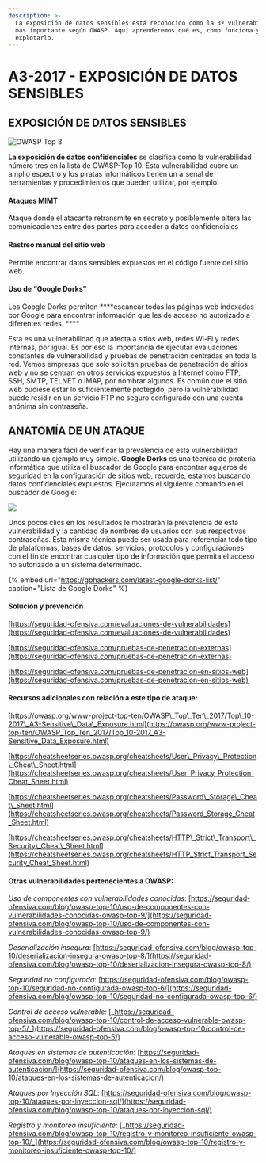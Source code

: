 ```yaml
---
description: >-
  La exposición de datos sensibles está reconocido como la 3ª vulnerabilidad Web
  más importante según OWASP. Aquí aprenderemos qué es, como funciona y como
  explotarlo.
---
```


# A3-2017 - EXPOSICIÓN DE DATOS SENSIBLES

##  EXPOSICIÓN DE DATOS SENSIBLES

![OWASP Top 3](https://seguridad-ofensiva.com/blog/ptukregr/2019/10/123.jpg)

**La exposición de datos confidenciales** se clasifica como la vulnerabilidad número tres en la lista de OWASP-Top 10. Esta vulnerabilidad cubre un amplio espectro y los piratas informáticos tienen un arsenal de herramientas y procedimientos que pueden utilizar, por ejemplo:

#### **Ataques MIMT** 

Ataque donde el atacante retransmite en secreto y posiblemente altera las comunicaciones entre dos partes para acceder a datos confidenciales

#### **Rastreo manual del sitio web** 

Permite encontrar datos sensibles expuestos en el código fuente del sitio web.

#### **Uso de “Google Dorks”** 

Los Google Dorks permiten ****escanear todas las páginas web indexadas por Google para encontrar información que les de acceso no autorizado a diferentes redes.    ****

Esta es una vulnerabilidad que afecta a sitios web, redes Wi-Fi y redes internas, por igual. Es por eso la importancia de ejecutar evaluaciones constantes de vulnerabilidad y pruebas de penetración centradas en toda la red. Vemos empresas que solo solicitan pruebas de penetración de sitios web y no se centran en otros servicios expuestos a Internet como FTP, SSH, SMTP, TELNET o IMAP, por nombrar algunos. Es común que el sitio web pudiese estar lo suficientemente protegido, pero la vulnerabilidad puede residir en un servicio FTP no seguro configurado con una cuenta anónima sin contraseña.

## ANATOMÍA DE UN ATAQUE

Hay una manera fácil de verificar la prevalencia de esta vulnerabilidad utilizando un ejemplo muy simple. **Google Dorks** es una técnica de piratería informática que utiliza el buscador de Google para encontrar agujeros de seguridad en la configuración de sitios web; recuerde, estamos buscando datos confidenciales expuestos. Ejecutamos el siguiente comando en el buscador de Google:

![](https://seguridad-ofensiva.com/blog/ptukregr/2019/10/1234-1.png)

Unos pocos clics en los resultados le mostrarán la prevalencia de esta vulnerabilidad y la cantidad de nombres de usuarios con sus respectivas contraseñas. Esta misma técnica puede ser usada para referenciar todo tipo de plataformas, bases de datos, servicios, protocolos y configuraciones con el fin de encontrar cualquier tipo de información que permita el acceso no autorizado a un sistema determinado.

{% embed url="https://gbhackers.com/latest-google-dorks-list/" caption="Lista de Google Dorks" %}

#### **Solución y prevención**

[https://seguridad-ofensiva.com/evaluaciones-de-vulnerabilidades](https://seguridad-ofensiva.com/evaluaciones-de-vulnerabilidades)

[https://seguridad-ofensiva.com/pruebas-de-penetracion-externas](https://seguridad-ofensiva.com/pruebas-de-penetracion-externas)

[https://seguridad-ofensiva.com/pruebas-de-penetracion-en-sitios-web](https://seguridad-ofensiva.com/pruebas-de-penetracion-en-sitios-web)

#### **Recursos adicionales con relación a este tipo de ataque**:

[https://owasp.org/www-project-top-ten/OWASP\_Top\_Ten\_2017/Top\_10-2017\_A3-Sensitive\_Data\_Exposure.html](https://owasp.org/www-project-top-ten/OWASP_Top_Ten_2017/Top_10-2017_A3-Sensitive_Data_Exposure.html)

[https://cheatsheetseries.owasp.org/cheatsheets/User\_Privacy\_Protection\_Cheat\_Sheet.html](https://cheatsheetseries.owasp.org/cheatsheets/User_Privacy_Protection_Cheat_Sheet.html)

[https://cheatsheetseries.owasp.org/cheatsheets/Password\_Storage\_Cheat\_Sheet.html](https://cheatsheetseries.owasp.org/cheatsheets/Password_Storage_Cheat_Sheet.html)

[https://cheatsheetseries.owasp.org/cheatsheets/HTTP\_Strict\_Transport\_Security\_Cheat\_Sheet.html](https://cheatsheetseries.owasp.org/cheatsheets/HTTP_Strict_Transport_Security_Cheat_Sheet.html)

#### **Otras vulnerabilidades pertenecientes a OWASP:**

_Uso de componentes con vulnerabilidades conocidas_: [https://seguridad-ofensiva.com/blog/owasp-top-10/uso-de-componentes-con-vulnerabilidades-conocidas-owasp-top-9/](https://seguridad-ofensiva.com/blog/owasp-top-10/uso-de-componentes-con-vulnerabilidades-conocidas-owasp-top-9/)

_Deserialización insegura_: [https://seguridad-ofensiva.com/blog/owasp-top-10/deserializacion-insegura-owasp-top-8/](https://seguridad-ofensiva.com/blog/owasp-top-10/deserializacion-insegura-owasp-top-8/)

_Seguridad no configurada_: [https://seguridad-ofensiva.com/blog/owasp-top-10/seguridad-no-configurada-owasp-top-6/](https://seguridad-ofensiva.com/blog/owasp-top-10/seguridad-no-configurada-owasp-top-6/)

_Control de acceso vulnerable:_ [_https://seguridad-ofensiva.com/blog/owasp-top-10/control-de-acceso-vulnerable-owasp-top-5/_](https://seguridad-ofensiva.com/blog/owasp-top-10/control-de-acceso-vulnerable-owasp-top-5/)

_Ataques en sistemas de autenticación_: [https://seguridad-ofensiva.com/blog/owasp-top-10/ataques-en-los-sistemas-de-autenticacion/](https://seguridad-ofensiva.com/blog/owasp-top-10/ataques-en-los-sistemas-de-autenticacion/)

_Ataques por Inyección SQL_: [https://seguridad-ofensiva.com/blog/owasp-top-10/ataques-por-inyeccion-sql/](https://seguridad-ofensiva.com/blog/owasp-top-10/ataques-por-inyeccion-sql/)

_Registro y monitoreo insuficiente:_ [_https://seguridad-ofensiva.com/blog/owasp-top-10/registro-y-monitoreo-insuficiente-owasp-top-10/_](https://seguridad-ofensiva.com/blog/owasp-top-10/registro-y-monitoreo-insuficiente-owasp-top-10/)


